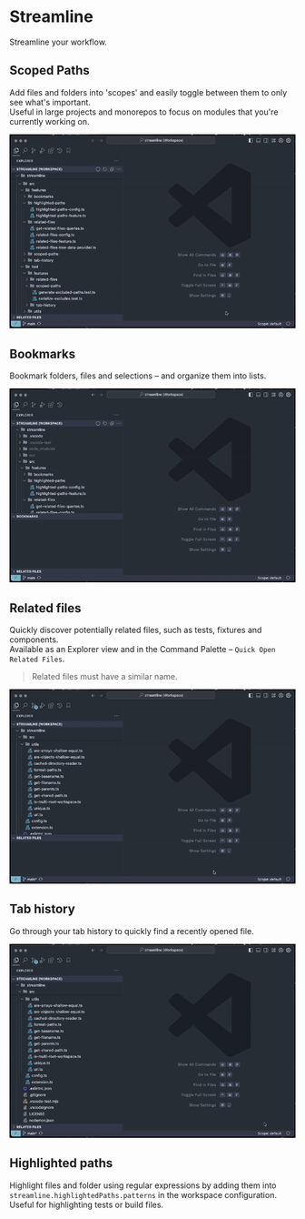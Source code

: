 # Streamline

Streamline your workflow.

## Scoped Paths

Add files and folders into 'scopes' and easily toggle between them to only see what's important.  
Useful in large projects and monorepos to focus on modules that you're currently working on.

![Demo](docs/scoped_paths.gif)

## Bookmarks

Bookmark folders, files and selections – and organize them into lists.

![Demo](docs/bookmarks.gif)

## Related files

Quickly discover potentially related files, such as tests, fixtures and components.  
Available as an Explorer view and in the Command Palette – `Quick Open Related Files`.

> Related files must have a similar name.

![Demo](docs/related_files.gif)

## Tab history

Go through your tab history to quickly find a recently opened file.

![Demo](docs/tab_history.gif)

## Highlighted paths

Highlight files and folder using regular expressions by adding them into `streamline.highlightedPaths.patterns` in the workspace configuration.  
Useful for highlighting tests or build files.
